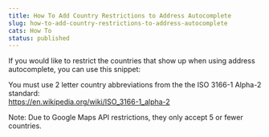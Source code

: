 ```yaml
---
title: How To Add Country Restrictions to Address Autocomplete
slug: how-to-add-country-restrictions-to-address-autocomplete
cats: How To
status: published
---
```



  <p>
    If you would like to restrict the countries that show up when using address autocomplete, you can use this snippet:
    <script src="https://gist.github.com/clifgriffin/dddf4ddc25c55193c9535775bd375e49.js" type="text/javascript"></script>
  </p>
  <p>
    You must use 2 letter country abbreviations from the the ISO 3166-1 Alpha-2 standard:<br />
    <a href="https://en.wikipedia.org/wiki/ISO_3166-1_alpha-2">https://en.wikipedia.org/wiki/ISO_3166-1_alpha-2</a>
  </p>
  <p>
    Note: Due to Google Maps API restrictions, they only accept 5 or fewer countries.&nbsp;
  </p>
